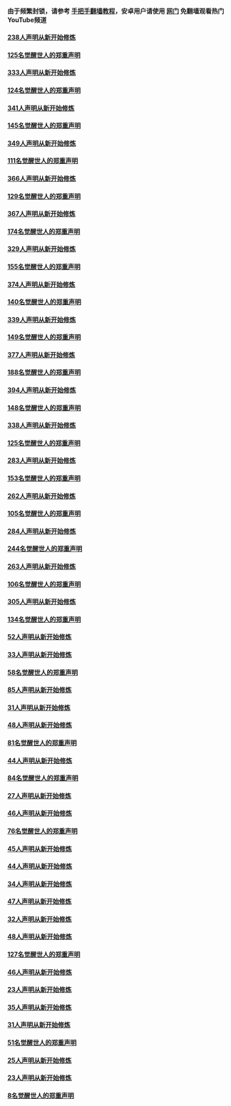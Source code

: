 #### 由于频繁封锁，请参考 [手把手翻墙教程](https://github.com/gfw-breaker/guides/wiki/)，安卓用户请使用 [网门](https://github.com/gfw-breaker/nogfw/blob/master/dl.md?t=07051701) 免翻墙观看热门YouTube频道 

#### [238人声明从新开始修炼](../pages/91/427767.md?t=07051701) 

#### [125名觉醒世人的郑重声明](../pages/91/427766.md?t=07051701) 

#### [333人声明从新开始修炼](../pages/91/427525.md?t=07051701) 

#### [124名觉醒世人的郑重声明](../pages/91/427524.md?t=07051701) 

#### [341人声明从新开始修炼](../pages/91/427255.md?t=07051701) 

#### [145名觉醒世人的郑重声明](../pages/91/427254.md?t=07051701) 

#### [349人声明从新开始修炼](../pages/91/426969.md?t=07051701) 

#### [111名觉醒世人的郑重声明](../pages/91/426968.md?t=07051701) 

#### [366人声明从新开始修炼](../pages/91/426737.md?t=07051701) 

#### [129名觉醒世人的郑重声明](../pages/91/426736.md?t=07051701) 

#### [367人声明从新开始修炼](../pages/91/426421.md?t=07051701) 

#### [174名觉醒世人的郑重声明](../pages/91/426420.md?t=07051701) 

#### [329人声明从新开始修炼](../pages/91/426139.md?t=07051701) 

#### [155名觉醒世人的郑重声明](../pages/91/426138.md?t=07051701) 

#### [374人声明从新开始修炼](../pages/91/425811.md?t=07051701) 

#### [140名觉醒世人的郑重声明](../pages/91/425810.md?t=07051701) 

#### [339人声明从新开始修炼](../pages/91/425690.md?t=07051701) 

#### [149名觉醒世人的郑重声明](../pages/91/425689.md?t=07051701) 

#### [377人声明从新开始修炼](../pages/91/424867.md?t=07051701) 

#### [188名觉醒世人的郑重声明](../pages/91/424866.md?t=07051701) 

#### [394人声明从新开始修炼](../pages/91/423914.md?t=07051701) 

#### [148名觉醒世人的郑重声明](../pages/91/423913.md?t=07051701) 

#### [338人声明从新开始修炼](../pages/91/423540.md?t=07051701) 

#### [125名觉醒世人的郑重声明](../pages/91/423539.md?t=07051701) 

#### [283人声明从新开始修炼](../pages/91/423296.md?t=07051701) 

#### [153名觉醒世人的郑重声明](../pages/91/423295.md?t=07051701) 

#### [262人声明从新开始修炼](../pages/91/423004.md?t=07051701) 

#### [105名觉醒世人的郑重声明](../pages/91/423003.md?t=07051701) 

#### [284人声明从新开始修炼](../pages/91/422707.md?t=07051701) 

#### [244名觉醒世人的郑重声明](../pages/91/422706.md?t=07051701) 

#### [263人声明从新开始修炼](../pages/91/422553.md?t=07051701) 

#### [106名觉醒世人的郑重声明](../pages/91/422552.md?t=07051701) 

#### [305人声明从新开始修炼](../pages/91/422153.md?t=07051701) 

#### [134名觉醒世人的郑重声明](../pages/91/422152.md?t=07051701) 

#### [52人声明从新开始修炼](../pages/91/421846.md?t=07051701) 

#### [33人声明从新开始修炼](../pages/91/421804.md?t=07051701) 

#### [58名觉醒世人的郑重声明](../pages/91/421845.md?t=07051701) 

#### [85人声明从新开始修炼](../pages/91/421769.md?t=07051701) 

#### [31人声明从新开始修炼](../pages/91/421763.md?t=07051701) 

#### [48人声明从新开始修炼](../pages/91/421605.md?t=07051701) 

#### [81名觉醒世人的郑重声明](../pages/91/421656.md?t=07051701) 

#### [44人声明从新开始修炼](../pages/91/421544.md?t=07051701) 

#### [84名觉醒世人的郑重声明](../pages/91/421543.md?t=07051701) 

#### [27人声明从新开始修炼](../pages/91/421465.md?t=07051701) 

#### [46人声明从新开始修炼](../pages/91/421454.md?t=07051701) 

#### [76名觉醒世人的郑重声明](../pages/91/421453.md?t=07051701) 

#### [45人声明从新开始修炼](../pages/91/421452.md?t=07051701) 

#### [44人声明从新开始修炼](../pages/91/421422.md?t=07051701) 

#### [34人声明从新开始修炼](../pages/91/421322.md?t=07051701) 

#### [47人声明从新开始修炼](../pages/91/421264.md?t=07051701) 

#### [32人声明从新开始修炼](../pages/91/421225.md?t=07051701) 

#### [48人声明从新开始修炼](../pages/91/421202.md?t=07051701) 

#### [127名觉醒世人的郑重声明](../pages/91/421224.md?t=07051701) 

#### [46人声明从新开始修炼](../pages/91/421203.md?t=07051701) 

#### [23人声明从新开始修炼](../pages/91/421138.md?t=07051701) 

#### [35人声明从新开始修炼](../pages/91/421122.md?t=07051701) 

#### [31人声明从新开始修炼](../pages/91/421081.md?t=07051701) 

#### [51名觉醒世人的郑重声明](../pages/91/421080.md?t=07051701) 

#### [25人声明从新开始修炼](../pages/91/421020.md?t=07051701) 

#### [23人声明从新开始修炼](../pages/91/420884.md?t=07051701) 

#### [8名觉醒世人的郑重声明](../pages/91/420883.md?t=07051701) 


